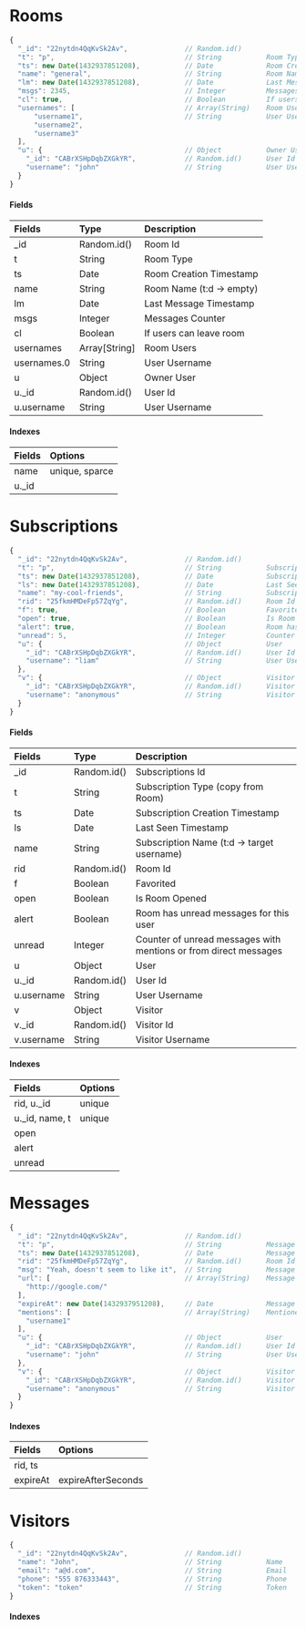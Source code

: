 # Rooms

```js
{
  "_id": "22nytdn4QqKvSk2Av",              // Random.id()
  "t": "p",                                // String           Room Type: c = chanel, d = direct, p (change to g) = group, v = visitor
  "ts": new Date(1432937851208),           // Date             Room Creation Timestamp
  "name": "general",                       // String           Room Name (t:d -> empty)
  "lm": new Date(1432937851208),           // Date             Last Message Timestamp
  "msgs": 2345,                            // Integer          Messages Counter
  "cl": true,                              // Boolean          If users can leave room
  "usernames": [                           // Array(String)    Room Users
      "username1",                         // String           User Username
      "username2",
      "username3"
  ],
  "u": {                                   // Object           Owner User
    "_id": "CABrXSHpDqbZXGkYR",            // Random.id()      User Id
    "username": "john"                     // String           User Username
  }
}
```

#### Fields

| Fields          | Type               | Description               |
| :-------------- | :----------------- | :------------------------ |
| _id             | Random.id()        | Room Id                   |
| t               | String             | Room Type                 |
| ts              | Date               | Room Creation Timestamp   |
| name            | String             | Room Name (t:d -> empty)  |
| lm              | Date               | Last Message Timestamp    |
| msgs            | Integer            | Messages Counter          |
| cl              | Boolean            | If users can leave room   |
| usernames       | Array[String]      | Room Users                |
| usernames.0     | String             | User Username             |
| u               | Object             | Owner User                |
| u._id           | Random.id()        | User Id                   |
| u.username      | String             | User Username             |

#### Indexes

| Fields          | Options            |
| :-------------- | :----------------- |
| name            | unique, sparce     |
| u._id           |                    |

# Subscriptions

```js
{
  "_id": "22nytdn4QqKvSk2Av",              // Random.id()
  "t": "p",                                // String           Subscription Type (copy from Room)
  "ts": new Date(1432937851208),           // Date             Subscription Creation Timestamp
  "ls": new Date(1432937851208),           // Date             Last Seen Timestamp
  "name": "my-cool-friends",               // String           Subscription Name (t:d -> target username)
  "rid": "25fkmHMDeFp57ZqYg",              // Random.id()      Room Id
  "f": true,                               // Boolean          Favorited
  "open": true,                            // Boolean          Is Room Opened
  "alert": true,                           // Boolean          Room has unread messages for this user
  "unread": 5,                             // Integer          Counter of unread messages with mentions or from direct messages
  "u": {                                   // Object           User
    "_id": "CABrXSHpDqbZXGkYR",            // Random.id()      User Id
    "username": "liam"                     // String           User Username
  },
  "v": {                                   // Object           Visitor
    "_id": "CABrXSHpDqbZXGkYR",            // Random.id()      Visitor Id
    "username": "anonymous"                // String           Visitor Username
  }
}
```

#### Fields

| Fields          | Type               | Description                                                        |
| :-------------- | :----------------- | :----------------------------------------------------------------- |
| _id             | Random.id()        | Subscriptions Id                                                   |
| t               | String             | Subscription Type (copy from Room)                                 |
| ts              | Date               | Subscription Creation Timestamp                                    |
| ls              | Date               | Last Seen Timestamp                                                |
| name            | String             | Subscription Name (t:d -> target username)                         |
| rid             | Random.id()        | Room Id                                                            |
| f               | Boolean            | Favorited                                                          |
| open            | Boolean            | Is Room Opened                                                     |
| alert           | Boolean            | Room has unread messages for this user                             |
| unread          | Integer            | Counter of unread messages with mentions or from direct messages   |
| u               | Object             | User                                                               |
| u._id           | Random.id()        | User Id                                                            |
| u.username      | String             | User Username                                                      |
| v               | Object             | Visitor                                                            |
| v._id           | Random.id()        | Visitor Id                                                         |
| v.username      | String             | Visitor Username                                                   |

#### Indexes

| Fields          | Options            |
| :-------------- | :----------------- |
| rid, u._id      | unique             |
| u._id, name, t  | unique             |
| open            |                    |
| alert           |                    |
| unread          |                    |


# Messages

```js
{
  "_id": "22nytdn4QqKvSk2Av",              // Random.id()
  "t": "p",                                // String           Message Type
  "ts": new Date(1432937851208),           // Date             Message Creation Timestamp
  "rid": "25fkmHMDeFp57ZqYg",              // Random.id()      Room Id
  "msg": "Yeah, doesn't seem to like it",  // String           Message Body
  "url": [                                 // Array(String)    Message URLs
    "http://google.com/"
  ],
  "expireAt": new Date(1432937951208),     // Date             Message auto-delete trigger
  "mentions": [                            // Array(String)    Mentioned Usernames
    "username1"
  ],
  "u": {                                   // Object           User
    "_id": "CABrXSHpDqbZXGkYR",            // Random.id()      User Id
    "username": "john"                     // String           User Username
  },
  "v": {                                   // Object           Visitor
    "_id": "CABrXSHpDqbZXGkYR",            // Random.id()      Visitor Id
    "username": "anonymous"                // String           Visitor Username
  }
}
```

#### Indexes

| Fields          | Options            |
| :-------------- | :----------------- |
| rid, ts         |                    |
| expireAt        | expireAfterSeconds |


# Visitors

```js
{
  "_id": "22nytdn4QqKvSk2Av",              // Random.id()
  "name": "John",                          // String           Name
  "email": "a@d.com",                      // String           Email
  "phone": "555 876333443",                // String           Phone
  "token": "token"                         // String           Token
}
```

#### Indexes

